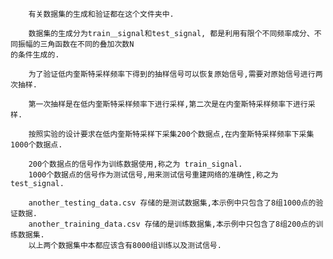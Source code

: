         有关数据集的生成和验证都在这个文件夹中.  
    
        数据集的生成分为train＿signal和test_signal, 都是利用有限个不同频率成分、不同振幅的三角函数在不同的叠加次数N  
    的条件生成的.  
    
        为了验证低内奎斯特采样频率下得到的抽样信号可以恢复原始信号,需要对原始信号进行两次抽样.  
    
        第一次抽样是在低内奎斯特采样频率下进行采样,第二次是在内奎斯特采样频率下进行采样.  
    
        按照实验的设计要求在低内奎斯特采样下采集200个数据点,在内奎斯特采样频率下采集1000个数据点.  
    
        200个数据点的信号作为训练数据使用,称之为 train_signal.  
        1000个数据点的信号作为测试信号,用来测试信号重建网络的准确性,称之为 test_signal.  
    
        another_testing_data.csv 存储的是测试数据集,本示例中只包含了8组1000点的验证数据.  
        another_training_data.csv 存储的是训练数据集,本示例中只包含了8组200点的训练数据集.  
        以上两个数据集中本都应该含有8000组训练以及测试信号.  
